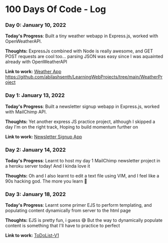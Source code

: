# 100 Days Of Code - Log

### Day 0: January 10, 2022 

**Today's Progress**: Built a tiny weather webapp in Express.js, worked with OpenWeatherAPI.

**Thoughts:** ExpressJs combined with Node is really awesome, and GET POST requests are cool too... parsing JSON was easy since I was aquainted already with OpenWeatherAPI

**Link to work:** [Weather App](https://github.com/abilashsenth/LearningWebProjects/tree/main/WeatherProject) https://github.com/abilashsenth/LearningWebProjects/tree/main/WeatherProject



### Day 1: January 13, 2022 

**Today's Progress**: Built a newsletter signup webapp in Express.js, worked with MailChimp API.

**Thoughts:** Yet another express JS practice project, although I skipped a day I'm on the right track, Hoping to build momentum further on

**Link to work:** [Newsletter Signup App](https://github.com/abilashsenth/LearningWebProjects/tree/main/Newsletter-Signup)


### Day 2: January 14, 2022 

**Today's Progress**: Learnt to host my day 1 MailChimp newsletter project in a heroku server today! And I kinda love it

**Thoughts:** Oh and I also learnt to edit a text file using VIM, and I feel like a 90s hacking god. The more you learn 👀


### Day 3: January 18, 2022 

**Today's Progress**: Learnt some primer EJS to perform templating, and populating content dynamically from server to the html page 

**Thoughts:** EJS is pretty fun, i guess 😅 But the way to dynamically populate content is something that I'll have to practice to perfect

**Link to work:** [ToDoList-V1](https://github.com/abilashsenth/LearningWebProjects/tree/main/todolist-v1)
